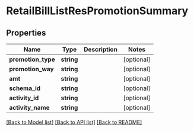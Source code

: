 # RetailBillListResPromotionSummary

## Properties
Name | Type | Description | Notes
------------ | ------------- | ------------- | -------------
**promotion_type** | **string** |  | [optional] 
**promotion_way** | **string** |  | [optional] 
**amt** | **string** |  | [optional] 
**schema_id** | **string** |  | [optional] 
**activity_id** | **string** |  | [optional] 
**activity_name** | **string** |  | [optional] 

[[Back to Model list]](../README.md#documentation-for-models) [[Back to API list]](../README.md#documentation-for-api-endpoints) [[Back to README]](../README.md)


